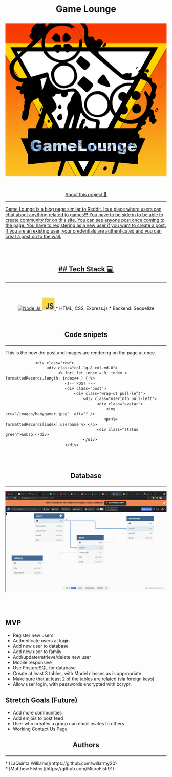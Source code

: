 # <p align="center"> Game Lounge </p>
<p align="center">
  <img src="public/images/logo_3.png">
</p>
<br>
<p align="center"><a href="https://evening-shelf-23921.herokuapp.com/>Live Demo</a></p>
## <p align="center">About this project 📝</p>
<hr>
  Game Lounge is a blog page simliar to Reddit. Its a place where users can chat about anything related to games!!! You have to be side in to be able to create community for on this site. You can see anyone post once coming to the page. You have to registering as a new user if you want to create a post. If you are an existing user, your credentials are authenticated and you can creat a post on to the wall.<br>
<br>
<br>
<br>

## <p align="center"> ## Tech Stack 💻</p>
<hr>
<br>
<p align="center">
<img alt="Node Js" src="https://img.shields.io/badge/nodejs%20-%23E34F26.svg?&style=for-the-badge&logo=nodejs&logoColor=white"/>
<img src="https://raw.githubusercontent.com/devicons/devicon/master/icons/javascript/javascript-original.svg" alt="javascript" width="40" height="40"/> </a>
* HTML,  CSS, Express.js
* Backend: Sequelize
 <p>
<br>


## <p align="center">Code snipets</p>
<hr>


<p> This is the how the post and images are rendering on the page at once. 
<br>

``` <div class="container">
             <div class="row">
                  <div class="col-lg-8 col-md-8">
                       <% for( let index = 0; index < formattedRecords.length; index++ ) { %>
                          <!-- POST -->
                          <div class="post">
                              <div class="wrap-ut pull-left">
                                  <div class="userinfo pull-left">
                                        <div class="avatar">
                                            <img src="/images/babygamer.jpeg"  alt="" />
                                           <p><%= formattedRecords[index].username %> </p>
                                        <div class="status green">&nbsp;</div>
                                  </div>
                          </div>
```

<br>
<br>
                                
 ##  <p align="center">Database</p>
<hr>
 <img src="/public/images/Layout_database.png">
<br>
<br>
<br>
<br>
                                
  ## MVP
* Register new users
* Authenticate users at login
* Add new user to database
* Add new user to family
* Add/update/retrieve/delete new user
* Mobile responsive
* Use PostgreSQL for database
* Create at least 3 tables, with Model classes as is appropriate
* Make sure that at least 2 of the tables are related (via foreign keys)
* Allow user login, with passwords encrypted with bcrypt.

## Stretch Goals (Future)
* Add more communities
* Add emjois to post feed
* User who creates a group can email invites to others
* Working Contact Us Page                             




##  <p align="center">Authors</p>
<hr>
* [LaQuinta Williams](https://github.com/willarmy20)<br>
* [Matthew Fisher](https://github.com/MicroFish91)                             
                                </hr>          
<br>
